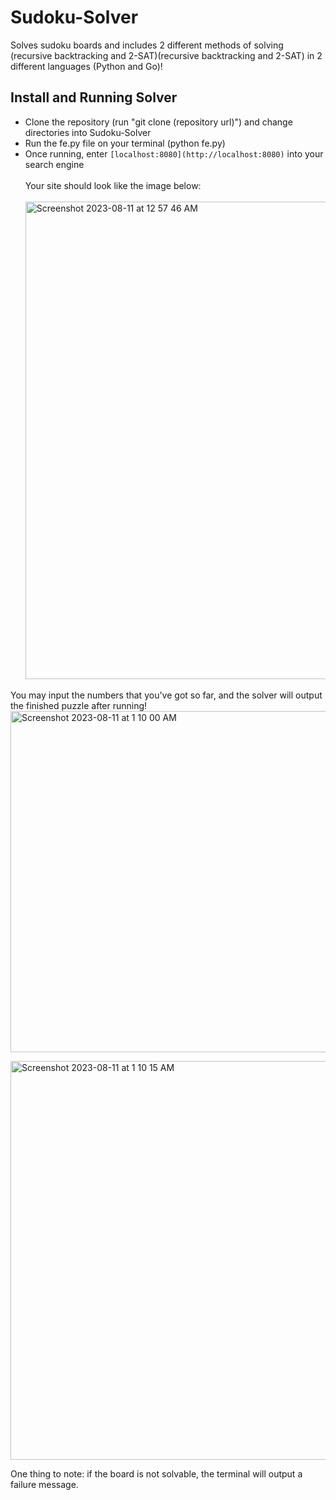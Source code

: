 # Sudoku-Solver
Solves sudoku boards and includes 2 different methods of solving (recursive backtracking and 2-SAT)(recursive backtracking and 2-SAT) in 2 different languages (Python and Go)! 

## Install and Running Solver
- Clone the repository (run "git clone (repository url)") and change directories into Sudoku-Solver <br />
- Run the fe.py file on your terminal (python fe.py) <br />
- Once running, enter ```[localhost:8080](http://localhost:8080)``` into your search engine <br /> <br />
Your site should look like the image below: <br /><br />
<img width="764" alt="Screenshot 2023-08-11 at 12 57 46 AM" src="https://github.com/remi-kuba/Sudoku-Solver/assets/129909448/07f197b7-1552-4d3d-b471-45978979b44c"> <br />

You may input the numbers that you've got so far, and the solver will output the finished puzzle after running! <br />
<img width="546" alt="Screenshot 2023-08-11 at 1 10 00 AM" src="https://github.com/remi-kuba/Sudoku-Solver/assets/129909448/6fe4c9e6-2c30-422c-8326-21bd5e0fa51c"> <br />

<img width="638" alt="Screenshot 2023-08-11 at 1 10 15 AM" src="https://github.com/remi-kuba/Sudoku-Solver/assets/129909448/19f62712-ddbb-43b3-b0d7-f638ce59af92"> <br />

One thing to note: if the board is not solvable, the terminal will output a failure message. 
